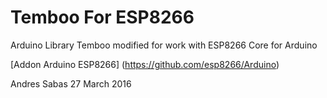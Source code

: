 # Temboo For ESP8266

Arduino Library Temboo modified for work with ESP8266 Core for Arduino

[Addon Arduino ESP8266] (https://github.com/esp8266/Arduino)

Andres Sabas
27 March 2016
